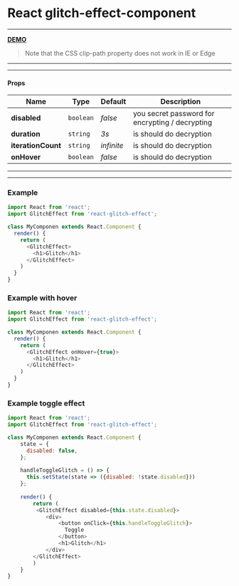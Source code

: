 # React glitch-effect-component
 ________________________________________________________
**[DEMO](**[DEMO](https://sakalx.github.io/Navigate-Dots)**)**

>Note that the CSS clip-path property does not work in IE or Edge

 ________________________________________________________
 ________________________________________________________

#### Props

| Name | Type | Default | Description |
| --- | --- | --- | --- |
| **disabled** | `boolean` | *false* | you secret password for encrypting / decrypting  |
| **duration** | `string` | *3s* | is should do decryption |
| **iterationCount** | `string` | *infinite* | is should do decryption |
| **onHover** | `boolean` | *false* | is should do decryption |
 ________________________________________________________
 ________________________________________________________
 
 ### Example
  ```javascript
  import React from 'react';
  import GlitchEffect from 'react-glitch-effect';
  
  class MyComponen extends React.Component {
    render() {
      return (
        <GlitchEffect>
          <h1>Glitch</h1>
        </GlitchEffect>
      )
    }
  }
  ```
  
### Example with hover
```javascript
import React from 'react';
import GlitchEffect from 'react-glitch-effect';

class MyComponen extends React.Component {
  render() {
    return (
      <GlitchEffect onHover={true}>
        <h1>Glitch</h1>
      </GlitchEffect>
    )
  }
}
```

### Example toggle effect
```javascript
import React from 'react';
import GlitchEffect from 'react-glitch-effect';

class MyComponen extends React.Component {
    state = {
      disabled: false,
    };
    
    handleToggleGlitch = () => {
      this.setState(state => ({disabled: !state.disabled}))
    };
    
    render() {
        return (
         <GlitchEffect disabled={this.state.disabled}>
            <div>
                <button onClick={this.handleToggleGlitch}>
                  Toggle
                </button>
                <h1>Glitch</h1>
            </div>
        </GlitchEffect>
        )
    }
}
```